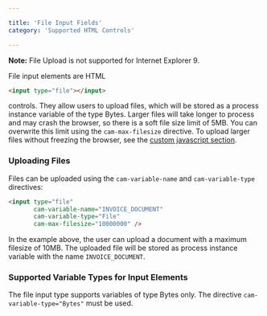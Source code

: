 ```yaml
---

title: 'File Input Fields'
category: 'Supported HTML Controls'

---
```


<div class="alert alert-warning">
  <p>
    <strong>Note:</strong> File Upload is not supported for Internet Explorer 9.
  </p>
</div>


File input elements are HTML

```html
<input type="file"></input>
```

controls. They allow users to upload files, which will be stored as a process instance variable of the type Bytes. Larger files will take longer to process and may crash the browser, so there is a soft file size limit of 5MB. You can overwrite this limit using the `cam-max-filesize` directive. To upload larger files without freezing the browser, see the [custom javascript section][JavascriptUpload].


### Uploading Files

Files can be uploaded using the `cam-variable-name` and `cam-variable-type` directives:

```html
<input type="file"
       cam-variable-name="INVOICE_DOCUMENT"
       cam-variable-type="File"
       cam-max-filesize="10000000" />
```

In the example above, the user can upload a document with a maximum filesize of 10MB. The uploaded file will be stored as process instance variable with the name `INVOICE_DOCUMENT`.

### Supported Variable Types for Input Elements

The file input type supports variables of type Bytes only. The directive `cam-variable-type="Bytes"` must be used.

[JavascriptUpload]: ref:#custom-javascript-examples-upload-large-files